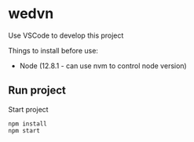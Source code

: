 # wedvn

Use VSCode to develop this project

Things to install before use:

- Node (12.8.1 - can use nvm to control node version)

## Run project

Start project

```
npm install
npm start
```
